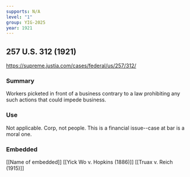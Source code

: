 ```yaml
---
supports: N/A
level: "1"
group: YIG-2025
year: 1921
---
```

## 257 U.S. 312 (1921)

https://supreme.justia.com/cases/federal/us/257/312/

### Summary

Workers picketed in front of a business contrary to a law prohibiting any such actions that could impede business. 

### Use

Not applicable. Corp, not people. This is a financial issue--case at bar is a moral one.

### Embedded

[[Name of embedded]]
[[Yick Wo v. Hopkins (1886)]]
[[Truax v. Reich (1915)]]
